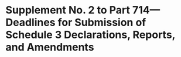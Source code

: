 # Supplement No. 2 to Part 714—Deadlines for Submission of Schedule 3 Declarations, Reports, and Amendments 



